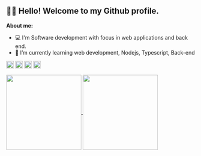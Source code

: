 ## 👋🏾 Hello! Welcome to my Github profile.

<!--
**SamuelCarlosSilva/SamuelCarlosSilva** is a ✨ _special_ ✨ repository because its `README.md` (this file) appears on your GitHub profile.
-->
**About me:**

- 💻 I'm Software development with focus in web applications and back end.
- 🌱 I’m currently learning web development, Nodejs, Typescript, Back-end

<img loading="lazy" src="https://cdn.jsdelivr.net/gh/devicons/devicon/icons/typescript/typescript-original.svg" width="20" height="20"/> <img loading="lazy" src="https://cdn.jsdelivr.net/gh/devicons/devicon/icons/csharp/csharp-original.svg" width="20" height="20"/> <img loading="lazy" src="https://cdn.jsdelivr.net/gh/devicons/devicon/icons/javascript/javascript-original.svg" width="20" height="20"/> <img loading="lazy" src="https://cdn.jsdelivr.net/gh/devicons/devicon/icons/git/git-original.svg" width="20" height="20"/>


<a href="https://github.com/SamuelCarlosSilva/github-readme-stats">
  <img height=200 align="center" src="https://github-readme-stats.vercel.app/api?username=SamuelCarlosSilva&show_icons=true&include_all_commits=true&count_private=true&theme=cobalt&hide=issues,contribution" />
</a>
<a href="https://github.com/SamuelCarlosSilva/convoychat">
  <img height=200 align="center" src="https://github-readme-stats.vercel.app/api/top-langs/?username=SamuelCarlosSilva&layout=compact&count_private=true&showIcons=true&theme=cobalt&card_width=320" />
</a>



